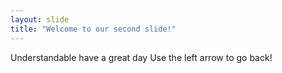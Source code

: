 ```yaml
---
layout: slide
title: "Welcome to our second slide!"
---
```

Understandable have a great day
Use the left arrow to go back!
